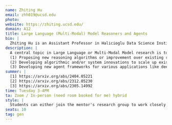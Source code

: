 ```yaml
---
name: Zhiting Hu
email: zhh019@ucsd.edu
photo: 
website: https://zhiting.ucsd.edu/
domain: A12
title: Large Language (Multi-Modal) Model Reasoners and Agents
bio: |
  Zhiting Hu is an Assistant Professor in Halicioglu Data Science Institute at UC San Diego. He received his Bachelor's degree in Computer Science from Peking University in 2014, and his Ph.D. in Machine Learning from Carnegie Mellon University in 2020. His research interests lie in the broad area of machine learning and artificial intelligence, with a focus on principles, methodologies, and systems of building AI agents that learn and reason with efficiency and generality. His current work centers on building general world models for next-generation machine reasoning and unified learning mechanisms for training machines with all types of experience. His research was recognized with outstanding paper awards at ACL 2016 and ACL 2024, and best demo nominations at ACL 2019 and NAACL 2024.
description: |
  A central topic in Large Language or Multi-Modal Model research is to enhance their ability of complex reasoning on diverse problems. Rich research has been done to generate multi-step reasoning chains with LLMs, such as Chain-of-Thoughts (CoT), Reasoning-via-Planning (RAP), OpenAI o-series, etc. This capstone aims to explore the diverse reasoning approaches of LLMs (and/or large multi-modal models) and investigate improvement, applications, and scalable implementations of these approaches. For example:  
  (1) Proposing new reasoning algorithms or improvement over existing reasoning algorithms in terms of performance;  
  (2) Developing algorithmic and/or system innovations to scale up existing advanced reasoning algorithms;  
  (3) Developing new agent frameworks for various applications like deep research, AI scientists, real-world embodied and social agents, etc.
summer: |
  [1] https://arxiv.org/abs/2404.05221  
  [2] https://arxiv.org/abs/2312.05230  
  [3] https://arxiv.org/abs/2305.14992
time: Tuesday 3-4PM
ta: Zoom / In-person (need room booked for me) hybrid
style: |
  Students can either join the mentor's research group to work closely with PhD students/postdocs on relevant projects, or propose their own ideas and lead the projects. Students are expected to be independent, and mentor will provide necessary advices if needed (PhD students/postdocs can also provide more hands-on guidances).
seats: 10
tag: gen
---
```

